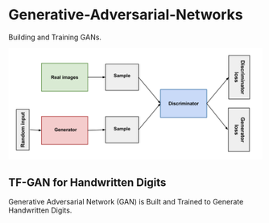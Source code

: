 # Generative-Adversarial-Networks
Building and Training GANs.

![GAN](GAN_Diagram.png)

## TF-GAN for Handwritten Digits
Generative Adversarial Network (GAN) is Built and Trained to Generate Handwritten Digits.


